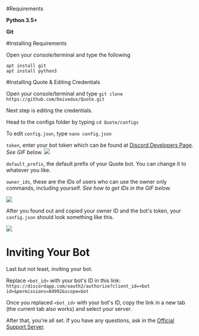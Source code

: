 #Requirements

**Python 3.5+**

**Git**



#Installing Requirements

Open your console/terminal and type the following
```
apt install git
apt install python3
```



#Installing Quote & Editing Credentials

Open your console/terminal and type `git clone https://github.com/Deivedux/Quote.git`

Next step is editing the credentials.

Head to the configs folder by typing `cd Quote/configs`

To edit `config.json`, type `nano config.json`

`token`, enter your bot token which can be found at [Discord Developers Page](https://discordapp.com/developers/applications/me). *See  GIF below.*
![](http://i.imgur.com/jaxgi2P.gif)

`default_prefix`, the default prefix of your Quote bot. You can change it to whatever you like.

`owner_ids`, these are the IDs of users who can use the owner only commands, including yourself. *See how to get IDs in the GIF below.*

![](http://i.imgur.com/UQxBZfJ.gif)

After you found out and copied your owner ID and the bot's token, your `config.json` should look something like this.

![](https://i.imgur.com/MHjaCqh.png)


# Inviting Your Bot

Last but not least, inviting your bot.

Replace `<bot_id>` with your bot's ID in this link: `https://discordapp.com/oauth2/authorize?client_id=<bot id>&permissions=84992&scope=bot`

Once you replaced `<bot_id>` with your bot's ID, copy the link in a new tab (the current tab also works) and select your server.

After that, you're all set. If you have any questions, ask in the [Official Support Server](https://discord.gg/sbySHxA).